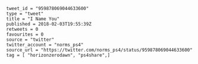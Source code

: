 ```
tweet_id = "959878069044633600"
type = "tweet"
title = "I Name You"
published = 2018-02-03T19:55:39Z
retweets = 0
favourites = 0
source = "twitter"
twitter_account = "norms_ps4"
source_url = "https://twitter.com/norms_ps4/status/959878069044633600"
tag = [ "horizonzerodawn", "ps4share",]
```

<p class='image'><img src='http://mnf.m17s.net/2018/02/03/DVIsA3QX0AAFwKc.jpg' alt=''></p>

